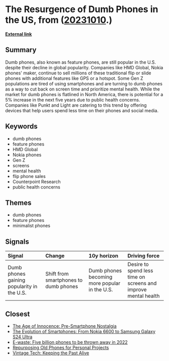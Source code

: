 # __The Resurgence of Dumb Phones in the US__, from ([20231010](https://kghosh.substack.com/p/20231010).)

__[External link](https://www.cnbc.com/2023/03/29/dumb-phones-are-on-the-rise-in-the-us-as-gen-z-limits-screen-time.html?utm_source=substack&utm_medium=email)__



## Summary

Dumb phones, also known as feature phones, are still popular in the U.S. despite their decline in global popularity. Companies like HMD Global, Nokia phones' maker, continue to sell millions of these traditional flip or slide phones with additional features like GPS or a hotspot. Some Gen Z populations are tired of using smartphones and are turning to dumb phones as a way to cut back on screen time and prioritize mental health. While the market for dumb phones is flatlined in North America, there is potential for a 5% increase in the next five years due to public health concerns. Companies like Punkt and Light are catering to this trend by offering devices that help users spend less time on their phones and social media.

## Keywords

* dumb phones
* feature phones
* HMD Global
* Nokia phones
* Gen Z
* screens
* mental health
* flip phone sales
* Counterpoint Research
* public health concerns

## Themes

* dumb phones
* feature phones
* minimalist phones

## Signals

| Signal                                     | Change                                | 10y horizon                                   | Driving force                                                  |
|:-------------------------------------------|:--------------------------------------|:----------------------------------------------|:---------------------------------------------------------------|
| Dumb phones gaining popularity in the U.S. | Shift from smartphones to dumb phones | Dumb phones becoming more popular in the U.S. | Desire to spend less time on screens and improve mental health |

## Closest

* [The Age of Innocence: Pre-Smartphone Nostalgia](06ca8cfe66a96c99e2830d74b7493668)
* [The Evolution of Smartphones: From Nokia 6600 to Samsung Galaxy S24 Ultra](a9cefb77a800316b81a7bc1318d8a4f9)
* [E-waste: Five billion phones to be thrown away in 2022](be72c306267d04fbf21e2cd6051c66bd)
* [Repurposing Old Phones for Personal Projects](40aa9f2abd08b4cefd81827111b64979)
* [Vintage Tech: Keeping the Past Alive](2a98922fc3676ea6365782ce075cf589)